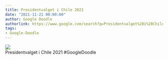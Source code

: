 ```yaml
---
title: Presidentvalget i Chile 2021
date: "2021-11-21 00:00:00"
author: Google Doodle
authorlink: https://www.google.com/search?q=Presidentvalget%20i%20Chile%202021
tags:
- Google-Doodle
---
```

<img src="https://www.google.com/logos/doodles/2021/chile-presidential-elections-2021-6753651837109125.3-l.png" referrerpolicy="no-referrer"><br>Presidentvalget i Chile 2021 #GoogleDoodle